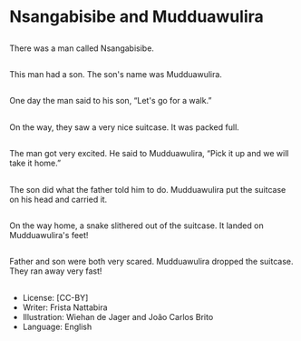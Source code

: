 # Nsangabisibe and Mudduawulira

##
There was a man called
Nsangabisibe.

##
This man had a son. The son's
name was Mudduawulira.

##
One day the man said to his
son, “Let's go for a walk.”

##
On the way, they saw a very
nice suitcase. It was packed full.

##
The man got very excited. He
said to Mudduawulira, “Pick it
up and we will take it home.”

##
The son did what the father told
him to do. Mudduawulira put
the suitcase on his head and
carried it.

##
On the way home, a snake
slithered out of the suitcase. It
landed on Mudduawulira's feet!

##
Father and son were both very
scared. Mudduawulira dropped
the suitcase. They ran away
very fast!

##
* License: [CC-BY]
* Writer: Frista Nattabira
* Illustration: Wiehan de Jager and João Carlos Brito
* Language: English
